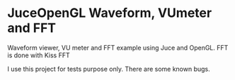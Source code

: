 # JuceOpenGL Waveform, VUmeter and FFT
Waveform viewer, VU meter and FFT example using Juce and OpenGL.
FFT is done with Kiss FFT

I use this project for tests purpose only. There are some known bugs.